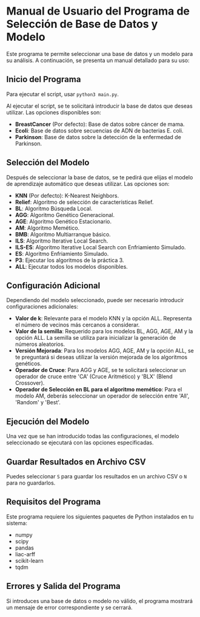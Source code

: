 # Manual de Usuario del Programa de Selección de Base de Datos y Modelo

Este programa te permite seleccionar una base de datos y un modelo para su análisis. A continuación, se presenta un manual detallado para su uso:

## Inicio del Programa

Para ejecutar el script, usar `python3 main.py`.

Al ejecutar el script, se te solicitará introducir la base de datos que deseas utilizar. Las opciones disponibles son:

- **BreastCancer** (Por defecto): Base de datos sobre cáncer de mama.
- **Ecoli**: Base de datos sobre secuencias de ADN de bacterias E. coli.
- **Parkinson**: Base de datos sobre la detección de la enfermedad de Parkinson.

## Selección del Modelo

Después de seleccionar la base de datos, se te pedirá que elijas el modelo de aprendizaje automático que deseas utilizar. Las opciones son:

- **KNN** (Por defecto): K-Nearest Neighbors.
- **Relief**: Algoritmo de selección de características Relief.
- **BL**: Algoritmo Búsqueda Local.
- **AGG**: Algoritmo Genético Generacional.
- **AGE**: Algoritmo Genético Estacionario.
- **AM**: Algoritmo Memético.
- **BMB**: Algoritmo Multiarranque básico.
- **ILS**: Algoritmo Iterative Local Search.
- **ILS-ES**: Algoritmo Iterative Local Search con Enfriamiento Simulado.
- **ES**: Algoritmo Enfriamiento Simulado.
- **P3**: Ejecutar los algoritmos de la práctica 3.
- **ALL**: Ejecutar todos los modelos disponibles.

## Configuración Adicional

Dependiendo del modelo seleccionado, puede ser necesario introducir configuraciones adicionales:

- **Valor de k**: Relevante para el modelo KNN y la opción ALL. Representa el número de vecinos más cercanos a considerar.
- **Valor de la semilla**: Requerido para los modelos BL, AGG, AGE, AM y la opción ALL. La semilla se utiliza para inicializar la generación de números aleatorios.
- **Versión Mejorada**: Para los modelos AGG, AGE, AM y la opción ALL, se te preguntará si deseas utilizar la versión mejorada de los algoritmos genéticos.
- **Operador de Cruce**: Para AGG y AGE, se te solicitará seleccionar un operador de cruce entre 'CA' (Cruce Aritmético) y 'BLX' (Blend Crossover).
- **Operador de Selección en BL para el algoritmo memético**: Para el modelo AM, deberás seleccionar un operador de selección entre 'All', 'Random' y 'Best'.

## Ejecución del Modelo

Una vez que se han introducido todas las configuraciones, el modelo seleccionado se ejecutará con las opciones especificadas.

## Guardar Resultados en Archivo CSV

Puedes seleccionar `S` para guardar los resultados en un archivo CSV o `N` para no guardarlos.

## Requisitos del Programa

Este programa requiere los siguientes paquetes de Python instalados en tu sistema:

- numpy
- scipy
- pandas
- liac-arff
- scikit-learn
- tqdm

## Errores y Salida del Programa

Si introduces una base de datos o modelo no válido, el programa mostrará un mensaje de error correspondiente y se cerrará.

